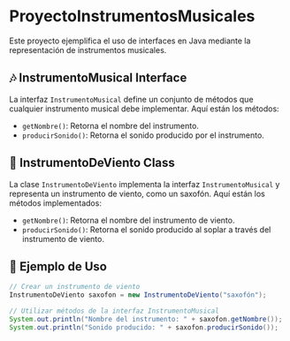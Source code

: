# ProyectoInstrumentosMusicales

Este proyecto ejemplifica el uso de interfaces en Java mediante la representación de instrumentos musicales.

## 🎶 InstrumentoMusical Interface

La interfaz `InstrumentoMusical` define un conjunto de métodos que cualquier instrumento musical debe implementar. Aquí están los métodos:

- `getNombre()`: Retorna el nombre del instrumento.
- `producirSonido()`: Retorna el sonido producido por el instrumento.

## 🎷 InstrumentoDeViento Class

La clase `InstrumentoDeViento` implementa la interfaz `InstrumentoMusical` y representa un instrumento de viento, como un saxofón. Aquí están los métodos implementados:

- `getNombre()`: Retorna el nombre del instrumento de viento.
- `producirSonido()`: Retorna el sonido producido al soplar a través del instrumento de viento.

## 🚀 Ejemplo de Uso

```java
// Crear un instrumento de viento
InstrumentoDeViento saxofon = new InstrumentoDeViento("saxofón");

// Utilizar métodos de la interfaz InstrumentoMusical
System.out.println("Nombre del instrumento: " + saxofon.getNombre());
System.out.println("Sonido producido: " + saxofon.producirSonido());
